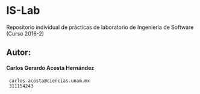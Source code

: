 # IS-Lab
Repositorio individual de prácticas de laboratorio de Ingenieria de Software (Curso 2016-2)
## Autor:

#### Carlos Gerardo Acosta Hernández
     carlos-acosta@ciencias.unam.mx
     311154243
